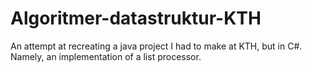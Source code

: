 # Algoritmer-datastruktur-KTH
An attempt at recreating a java project I had to make at KTH, but in C#. Namely, an implementation of a list processor.
